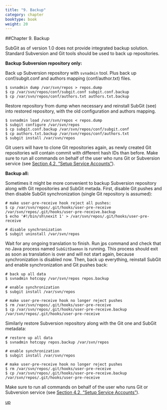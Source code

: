```yaml
---
title: "9. Backup"
category: chapter
booktype: book
weight: 20
---
```

##Chapter 9. Backup

SubGit as of version 1.0 does not provide integrated backup solution. Standard Subversion and Git tools should be used to back up repositories.

**Backup Subversion repository only:**

Back up Subversion repository with `svnadmin` tool. Plus back up conf/subgit.conf and authors mapping (conf/author.txt) files.

    $ svnadmin dump /var/svn/repos > repos.dump
    $ cp /var/svn/repos/conf/subgit.conf subgit.conf.backup
    $ cp /var/svn/repos/conf/authors.txt authors.txt.backup

Restore repository from dump when necessary and reinstall SubGit (see) into restored repository, with the old configuration and authors mapping.

    $ svnadmin load /var/svn/repos < repos.dump
    $ subgit configure /var/svn/repos
    $ cp subgit.conf.backup /var/svn/repos/conf/subgit.conf
    $ cp authors.txt.backup /var/svn/repos/conf/authors.txt
    $ subgit install /var/svn/repos

Git users will have to clone Git repositories again, as newly created Git repositories will contain commit with different hash IDs than before. Make sure to run all commands on behalf of the user who runs Git or Subversion service (see [Section 4.2, “Setup Service Accounts”](#9)).

**Backup all:**

Sometimes it might be more convenient to backup Subversion repository along with Git repositories and SubGit metada. First, disable Git pushes and then disable SubGit synchronization (single Git repository is assumed):

    # make user-pre-receive hook reject all pushes:
    $ cp /var/svn/repos/.git/hooks/user-pre-receive /var/svn/repos/.git/hooks/user-pre-receive.backup
    $ echo '#!/bin/sh\nexit 1' > /var/svn/repos/.git/hooks/user-pre-receive

    # disable synchronization
    $ subgit uninstall /var/svn/repos

Wait for any ongoing translation to finish. Run jps command and check that no Java process named `SubGitDaemon` is running. This process should exit as soon as translation is over and will not start again, because synchronization is disabled now. Then, back up everything, reinstall SubGit and enable synchronization and Git pushes back:

    # back up all data
    $ svnadmin hotcopy /var/svn/repos repos.backup

    # enable synchronization
    $ subgit install /var/svn/repos

    # make user-pre-receive hook no longer reject pushes
    $ rm /var/svn/repos/.git/hooks/user-pre-receive
    $ cp /var/svn/repos/.git/hooks/user-pre-receive.backup /var/svn/repos/.git/hooks/user-pre-receive

Similarly restore Subversion repository along with the Git one and SubGit metadata:

    # restore up all data
    $ svnadmin hotcopy repos.backup /var/svn/repos

    # enable synchronization
    $ subgit install /var/svn/repos

    # make user-pre-receive hook no longer reject pushes
    $ rm /var/svn/repos/.git/hooks/user-pre-receive
    $ cp /var/svn/repos/.git/hooks/user-pre-receive.backup /var/svn/repos/.git/hooks/user-pre-receive

Make sure to run all commands on behalf of the user who runs Git or Subversion service (see [Section 4.2, “Setup Service Accounts”](#9)).

[up](#up)